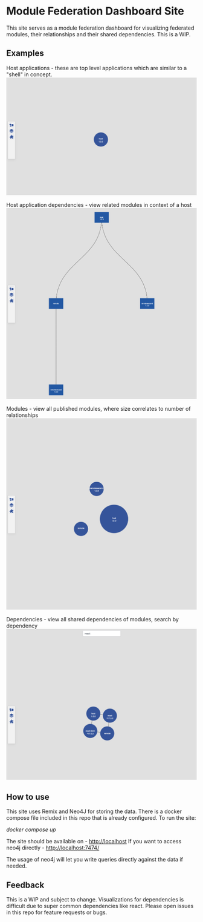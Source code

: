 # Module Federation Dashboard Site

This site serves as a module federation dashboard for visualizing federated modules, their relationships and their shared dependencies. This is a WIP.

## Examples

Host applications - these are top level applications which are similar to a "shell" in concept.
![Host applications](./docs/images/hosts.png)

Host application dependencies - view related modules in context of a host
![Host related modules](./docs/images//hostdep.png)

Modules - view all published modules, where size correlates to number of relationships
![Modules](./docs/images/modules.png)

Dependencies - view all shared dependencies of modules, search by dependency
![Dependencies](./docs/images/dependencies.png)

## How to use

This site uses Remix and Neo4J for storing the data. There is a docker compose file included in this repo that is already configured. To run the site:

_docker compose up_

The site should be available on - [http://localhost](http://localhost)
If you want to access neo4j directly - [http://localhost:7474/](http://localhost:7474)

The usage of neo4j will let you write queries directly against the data if needed.

## Feedback

This is a WIP and subject to change. Visualizations for dependencies is difficult due to super common dependencies like react. Please open issues in this repo for
feature requests or bugs.
